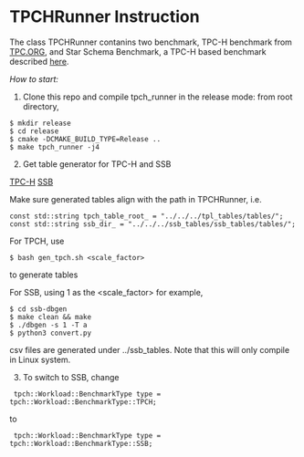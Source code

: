 # TPCHRunner Instruction
The class TPCHRunner contanins two benchmark, TPC-H benchmark from [TPC.ORG](http://www.tpc.org/tpch/), 
and Star Schema Benchmark, a TPC-H based benchmark described [here](https://www.cs.umb.edu/~poneil/StarSchemaB.PDF).

*How to start:*

1. Clone this repo and compile tpch_runner in the release mode:
from root directory,
```
$ mkdir release
$ cd release
$ cmake -DCMAKE_BUILD_TYPE=Release ..
$ make tpch_runner -j4
```
2. Get table generator for TPC-H and SSB

[TPC-H](https://github.com/malin1993ml/tpl_tables.git)
[SSB](https://github.com/wuwenw/SSB_Table_Generator.git)

Make sure generated tables align with the path in TPCHRunner, i.e.
```
const std::string tpch_table_root_ = "../../../tpl_tables/tables/";
const std::string ssb_dir_ = "../../../ssb_tables/ssb_tables/tables/";
```
For TPCH, use 
```
$ bash gen_tpch.sh <scale_factor> 
```
to generate tables

For SSB, using 1 as the <scale_factor> for example,
```
$ cd ssb-dbgen
$ make clean && make
$ ./dbgen -s 1 -T a
$ python3 convert.py
```
csv files are generated under ../ssb_tables. Note that this will only compile in Linux system.

3. To switch to SSB, change
```
 tpch::Workload::BenchmarkType type = tpch::Workload::BenchmarkType::TPCH;
``` 
to 
```
 tpch::Workload::BenchmarkType type = tpch::Workload::BenchmarkType::SSB;
```